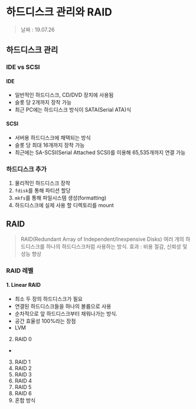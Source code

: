 하드디스크 관리와 RAID
=====

> 날짜 : 19.07.26

## 하드디스크 관리
### IDE vs SCSI

#### IDE
- 일반적인 하드디스크, CD/DVD 장치에 사용됨
- 슬롯 당 2개까지 장착 가능
- 최근 PC에는 하드디스크 방식이 SATA(Serial ATA)식

#### SCSI
- 서버용 하드디스크에 채택되는 방식
- 슬롯 당 최대 16개까지 장착 가능
- 최근에는 SA-SCSI(Serial Attached SCSI)를 이용해 65,535개까지 연결 가능

### 하드디스크 추가
1. 물리적인 하드디스크 장착
2. `fdisk`를 통해 파티션 할당
3. `mkfs`를 통해 파일시스템 생성(formatting)
4. 하드디스크에 실제 사용 할 디렉토리를 mount

## RAID
> RAID(Redundant Array of Independent/Inexpensive Disks)
여러 개의 하드디스크를 하나의 하드디스크처럼 사용하는 방식.
효과 : 비용 절감, 신뢰성 및 성능 향상

### RAID 레벨

#### 1. Linear RAID
- 최소 두 장의 하드디스크가 필요
- 연결된 하드디스크들을 하나의 볼륩으로 사용
- 순차적으로 앞 하드디스크부터 채워나가는 방식.
- 공간 효율성 100%라는 장점
- LVM

2. RAID 0
- 
3. RAID 1
4. RAID 2
5. RAID 3
5. RAID 4
6. RAID 5
7. RAID 6
8. 혼합 방식
